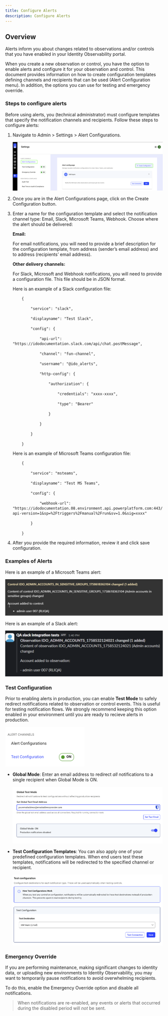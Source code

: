 ```yaml
---
title: Configure Alerts
description: Configure Alerts
---
```


## Overview 
 
Alerts inform you about changes related to observations and/or controls that you have enabled in your Identity Observability portal.  
 
When you create a new observation or control, you have the option to enable alerts and configure it for your observation and control. This document provides information on how to create configuration templates defining channels and recipients that can be used (Alert Configuration menu). In addition, the options you can use for testing and emergency override.  
 
 
### Steps to configure alerts 
 
Before using alerts, you (technical administrator) must configure templates that specify the notification channels and recipients. Follow these steps to configure alerts:  

1. Navigate to Admin > Settings > Alert Configurations.

   ![Image showing Alert configurations](Media/alerts-config.png "Image showing Alert configurations")

 
2. Once you are in the Alert Configurations page, click on the Create Configuration button.  

3. Enter a name for the configuration template and select the notification channel type: Email, Slack, Microsoft Teams, Webhook. Choose where the alert should be delivered: 
 
   **Email:**
   
   For email notifications, you will need to provide a brief description for the configuration template, from address (sender’s email address) and to address (recipients’ email address).  
    
   **Other delivery channels:**
   
    For Slack, Microsoft and Webhook notifications, you will need to provide a configuration file. This file should be in JSON format.  
    
   Here is an example of a Slack configuration file:  
   
   ```
       { 
   
           "service": "slack", 
   
           "displayname": "Test Slack", 
   
           "config": { 
   
               "api-url": "https://idodocumentation.slack.com/api/chat.postMessage", 
   
               "channel": "fun-channel", 
   
               "username": "@ido_alerts", 
   
               "http-config": { 
   
                   "authorization": { 
   
                       "credentials": "xxxx-xxxx", 
   
                       "type": "Bearer" 
   
                   } 
   
               } 
   
           } 
   
       } 
   ``` 
    
   Here is an example of Microsoft Teams configuration file: 
   
   ```
       { 
   
           "service": "msteams", 
   
           "displayname": "Test MS Teams", 
   
           "config": { 
   
               "webhook-url": "https://idodocumentation.08.environment.api.powerplatform.com:443/powerautomate/automations/direct/workflows/xxxxxx/triggers/manual/paths/invoke/?api-version=1&sp=%2Ftriggers%2Fmanual%2Frun&sv=1.0&sig=xxxx" 
   
           } 
   
       } 
   ```

 
4. After you provide the required information, review it and click save configuration.  
 
### Examples of Alerts 


Here is an example of a Microsoft Teams alert: 

![Image showing MS Teams alert](Media/teams-alert.png "Image showing MS Teams alert")


Here is an example of a Slack alert: 

![Image showing Slack alert](Media/slack-alert.png "Image showing Slack alert")

 
### Test Configuration

Prior to enabling alerts in production, you can enable **Test Mode** to safely redirect notifications related to observation or control events. This is useful for testing notification flows. We strongly recommend keeping this option enabled in your environment until you are ready to recieve alerts in  production.

 ![Image showing Test Configuration](Media/test-config.png "Image showing Test Configuration")


- **Global Mode**: Enter an email address to redirect *all* notifications to a single recipient when Global Mode is ON.  

  ![Image showing Global Test Mode](Media/test-mode.png "Image showing Global Test Mode")


- **Test Configuration Templates**: You can also apply one of your predefined configuration templates. When end users test these templates, notifications will be redirected to the specified channel or recipient.  

  ![Image showing Test Configuration Template](Media/config-mode.png "Image showing Test Configuration Template")


### Emergency Override

If you are performing maintenance, making significant changes to identity data, or uploading new environments to Identity Observability, you may want to temporarily pause notifications to avoid overwhelming recipients.

To do this, enable the Emergency Override option and disable all notifications.  

> When notifications are re-enabled, any events or alerts that occurred during the disabled period will *not* be sent.

 
